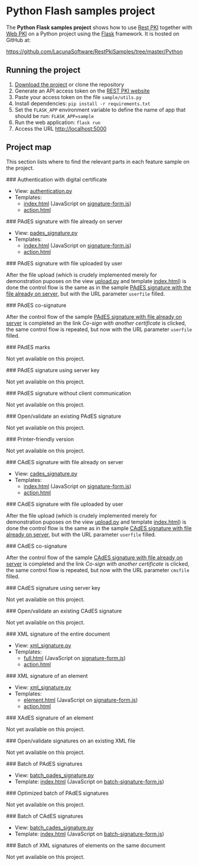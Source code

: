﻿# Python Flash samples project

The **Python Flask samples project** shows how to use [Rest PKI](../index.md) together with [Web PKI](../../web-pki/index.md)
on a Python project using the [Flask](http://flask.pocoo.org/) framework. It is hosted on GitHub at:

https://github.com/LacunaSoftware/RestPkiSamples/tree/master/Python

## Running the project

1. [Download the project](https://github.com/LacunaSoftware/RestPkiSamples/archive/master.zip)
   or clone the repository
1. Generate an API access token on the [REST PKI website](https://pki.rest/)
1. Paste your access token on the file `sample/utils.py`
1. Install dependencies: `pip install -r requirements.txt`
1. Set the `FLASK_APP` environment variable to define the name of app that
 should be run: `FLASK_APP=sample`
1. Run the web application: `flask run`
1. Access the URL [http://localhost:5000](http://localhost:5000)

## Project map

This section lists where to find the relevant parts in each feature sample on the project.

<a name="auth" />
### Authentication with digital certificate

* View: [authentication.py](https://github.com/LacunaSoftware/RestPkiSamples/blob/master/Python/sample/views/authentication.py)
* Templates:
  * [index.html](https://github.com/LacunaSoftware/RestPkiSamples/blob/master/Python/sample/templates/authentication/index.html) (JavaScript on [signature-form.js](https://github.com/LacunaSoftware/RestPkiSamples/blob/master/Python/sample/static/js/signature-form.js))
  * [action.html](https://github.com/LacunaSoftware/RestPkiSamples/blob/master/Python/sample/templates/authentication/action.html)

<a name="pades" />
### PAdES signature with file already on server

* View: [pades_signature.py](https://github.com/LacunaSoftware/RestPkiSamples/blob/master/Python/sample/views/pades_signature.py)
* Templates:
  * [index.html](https://github.com/LacunaSoftware/RestPkiSamples/blob/master/Python/sample/templates/pades_signature/index.html) (JavaScript on [signature-form.js](https://github.com/LacunaSoftware/RestPkiSamples/blob/master/Python/sample/static/js/signature-form.js))
  * [action.html](https://github.com/LacunaSoftware/RestPkiSamples/blob/master/Python/sample/templates/pades_signature/action.html)

<a name="pades-upload" />
### PAdES signature with file uploaded by user

After the file upload (which is crudely implemented merely for demonstration puposes on the view [upload.py](https://github.com/LacunaSoftware/RestPkiSamples/blob/master/Python/sample/views/upload.py) and template [index.html](https://github.com/LacunaSoftware/RestPkiSamples/blob/master/Python/sample/templates/upload/index.html)) is done the control flow is the same as in the sample [PAdES signature with the file already on server](#pades), but with the URL parameter `userfile` filled.

<a name="pades-cosign" />
### PAdES co-signature

After the control flow of the sample [PAdES signature with file already on server](#pades) is completed an the link *Co-sign with another certificate* is clicked, the same control flow is repeated, but now with the URL parameter `userfile` filled.

<a name="pdf-marks" />
### PAdES marks

Not yet available on this project.

<a name="pades-server" />
### PAdES signature using server key

Not yet available on this project.

<a name="pades-wo-client" />
### PAdES signature without client communication

Not yet available on this project.

<a name="open-pades" />
### Open/validate an existing PAdES signature

Not yet available on this project.

<a name="print" />
### Printer-friendly version

Not yet available on this project.

<a name="cades" />
### CAdES signature with file already on server

* View: [cades_signature.py](https://github.com/LacunaSoftware/RestPkiSamples/blob/master/Python/sample/views/cades_signature.py)
* Templates:
  * [index.html](https://github.com/LacunaSoftware/RestPkiSamples/blob/master/Python/sample/templates/cades_signature/index.html) (JavaScript on [signature-form.js](https://github.com/LacunaSoftware/RestPkiSamples/blob/master/Python/sample/static/js/signature-form.js))
  * [action.html](https://github.com/LacunaSoftware/RestPkiSamples/blob/master/Python/sample/templates/cades_signature/action.html)

<a name="cades-upload" />
### CAdES signature with file uploaded by user

After the file upload (which is crudely implemented merely for demonstration puposes on the view [upload.py](https://github.com/LacunaSoftware/RestPkiSamples/blob/master/Python/sample/views/upload.py) and template [index.html](https://github.com/LacunaSoftware/RestPkiSamples/blob/master/Python/sample/templates/upload/index.html)) is done the control flow is the same as in the sample [CAdES signature with file already on server](#cades), but with the URL parameter `userfile` filled.

<a name="cades-cosign" />
### CAdES co-signature

After the control flow of the sample [CAdES signature with file already on server](#cades) is completed and the link *Co-sign with another certificate* is clicked, the same control flow is repeated, but now with the URL parameter `cmsfile` filled.

<a name="cades-server" />
### CAdES signature using server key

Not yet available on this project.

<a name="open-cades" />
### Open/validate an existing CAdES signature

Not yet available on this project.

<a name="xml-full" />
### XML signature of the entire document

* View: [xml_signature.py](https://github.com/LacunaSoftware/RestPkiSamples/blob/master/Python/sample/views/xml_signature.py)
* Templates:
  * [full.html](https://github.com/LacunaSoftware/RestPkiSamples/blob/master/Python/sample/templates/xml_signature/full.html)
  (JavaScript on [signature-form.js](https://github.com/LacunaSoftware/RestPkiSamples/blob/master/Python/sample/templates/xml_signature/full.html))
  * [action.html](https://github.com/LacunaSoftware/RestPkiSamples/blob/master/Python/sample/templates/xml_signature/action.html)

<a name="xml-element" />
### XML signature of an element

* View: [xml_signature.py](https://github.com/LacunaSoftware/RestPkiSamples/blob/master/Python/sample/views/xml_signature.py)
* Templates:
  * [element.html](https://github.com/LacunaSoftware/RestPkiSamples/blob/master/Python/sample/templates/xml_signature/element.html) (JavaScript on [signature-form.js](https://github.com/LacunaSoftware/RestPkiSamples/blob/master/Python/sample/templates/xml_signature/full.html))
  * [action.html](https://github.com/LacunaSoftware/RestPkiSamples/blob/master/Python/sample/templates/xml_signature/action.html)

<a name="xades-element" />
### XAdES signature of an element

Not yet available on this project.

<a name="open-xml" />
### Open/validate signatures on an existing XML file

Not yet available on this project.

<a name="batch" />
### Batch of PAdES signatures

* View: [batch_pades_signature.py](https://github.com/LacunaSoftware/RestPkiSamples/blob/master/Python/sample/views/batch_pades_signature.py)
* Template: [index.html](https://github.com/LacunaSoftware/RestPkiSamples/blob/master/Python/sample/templates/batch_pades_signature/index.html) (JavaScript on [batch-signature-form.js](https://github.com/LacunaSoftware/RestPkiSamples/blob/master/Python/sample/static/js/batch-signature-form.js)) 

<a name="batch-optimized" />
### Optimized batch of PAdES signatures

Not yet available on this project.

<a name="batch-cades" />
### Batch of CAdES signatures

* View: [batch_cades_signature.py](https://github.com/LacunaSoftware/RestPkiSamples/blob/master/Python/sample/views/batch_cades_signature.py)
* Template: [index.html](https://github.com/LacunaSoftware/RestPkiSamples/blob/master/Python/sample/templates/batch_cades_signature/index.html) (JavaScript on [batch-signature-form.js](https://github.com/LacunaSoftware/RestPkiSamples/blob/master/Python/sample/static/js/batch-signature-form.js))

<a name="batch-xml-element" />
### Batch of XML signatures of elements on the same document

Not yet available on this project.
